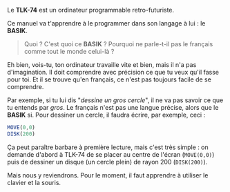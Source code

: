 Le __TLK-74__ est un ordinateur programmable retro-futuriste.

Ce manuel va t'apprendre à le programmer dans son langage à lui : le __BASIK__.

> Quoi ? C'est quoi ce __BASIK__ ? Pourquoi ne parle-t-il pas le français comme tout le monde celui-là ?

Eh bien, vois-tu, ton ordinateur travaille vite et bien, mais il n'a pas d'imagination. Il doit comprendre avec précision ce que tu veux qu'il fasse pour toi. Et il se trouve qu'en français, ce n'est pas toujours facile de se comprendre.

Par exemple, si tu lui dis "_dessine un gros cercle_", il ne va pas savoir ce que tu entends par _gros_. Le français n'est pas une langue précise, alors que le __BASIK__ si. Pour dessiner un cercle, il faudra écrire, par exemple, ceci :

```ts
MOVE(0,0)
DISK(200)
```

Ça peut paraître barbare à première lecture, mais c'est très simple : on demande d'abord à TLK-74 de se placer au centre de l'écran (`MOVE(0,0)`) puis de dessiner un disque (un cercle plein) de rayon 200 (`DISK(200)`).

Mais nous y reviendrons. Pour le moment, il faut apprendre à utiliser le clavier et la souris.
